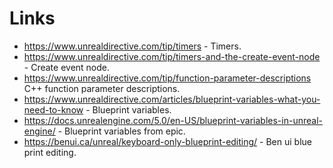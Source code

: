 # Links

* https://www.unrealdirective.com/tip/timers - Timers.
* https://www.unrealdirective.com/tip/timers-and-the-create-event-node - Create event node.
* https://www.unrealdirective.com/tip/function-parameter-descriptions C++ function parameter descriptions.
* https://www.unrealdirective.com/articles/blueprint-variables-what-you-need-to-know - Blueprint variables.
* https://docs.unrealengine.com/5.0/en-US/blueprint-variables-in-unreal-engine/ - Blueprint variables from epic.
* https://benui.ca/unreal/keyboard-only-blueprint-editing/ - Ben ui blue print editing.
